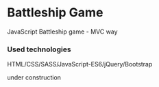 # Battleship Game
JavaScript Battleship game - MVC way

### Used technologies
HTML/CSS/SASS/JavaScript-ES6/jQuery/Bootstrap </br>


under construction
